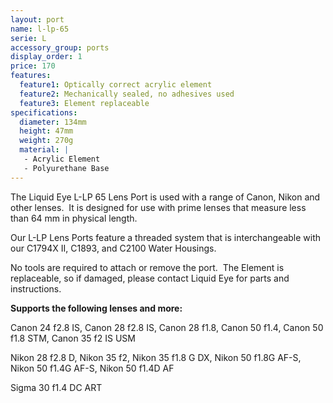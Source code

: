 ```yaml
---
layout: port
name: l-lp-65
serie: L
accessory_group: ports
display_order: 1
price: 170
features:
  feature1: Optically correct acrylic element
  feature2: Mechanically sealed, no adhesives used
  feature3: Element replaceable
specifications:
  diameter: 134mm
  height: 47mm
  weight: 270g
  material: |
   - Acrylic Element
   - Polyurethane Base
---
```

The Liquid Eye L-LP 65 Lens Port is used with a range of Canon, Nikon and other lenses.  It is designed for use with prime lenses that measure less than 64 mm in physical length.

Our L-LP Lens Ports feature a threaded system that is interchangeable with our C1794X II, C1893, and C2100 Water Housings.  

No tools are required to attach or remove the port.  The Element is replaceable, so if damaged, please contact Liquid Eye for parts and instructions.

**Supports the following lenses and more:**

Canon	24 f2.8 IS, Canon	28 f2.8 IS, Canon	28 f1.8, Canon 50 f1.4, Canon 50 f1.8 STM, Canon 35 f2 IS USM

Nikon	28 f2.8 D, Nikon	35 f2, Nikon	35 f1.8 G DX, Nikon	50 f1.8G AF-S, Nikon	50 f1.4G AF-S, Nikon	50 f1.4D AF

Sigma	30 f1.4 DC ART
